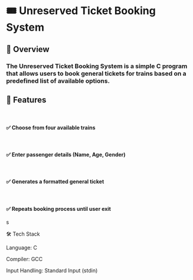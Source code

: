 <h1>🎟️ Unreserved Ticket Booking System</h1>

<h2>📌 Overview</h2>

<h3>The Unreserved Ticket Booking System is a simple C program that allows users to book general tickets for trains based on a predefined list of available options.</h3>

<h2>🎯 Features</h2>
<br>
<h4>✅ Choose from four available trains</h4><br>
<h4>✅ Enter passenger details (Name, Age, Gender)</h4><br>
<h4>✅ Generates a formatted general ticket</h4><br>
<h4>✅ Repeats booking process until user exit</h4>s<br>

🛠️ Tech Stack

Language: C

Compiler: GCC

Input Handling: Standard Input (stdin)
